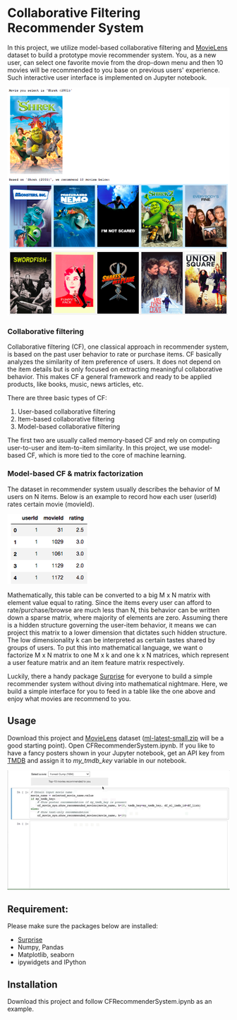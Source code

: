

# Collaborative Filtering Recommender System

In this project, we utilize model-based collaborative filtering and [MovieLens](https://grouplens.org/datasets/movielens/) dataset to build a prototype movie recommender system.  You, as a new user, can select one favorite movie from the drop-down menu  and then 10 movies will be recommended to you base on previous users' experience. Such interactive user interface is implemented on Jupyter notebook.

![img1](./img/img1.png)

 

### Collaborative filtering

Collaborative filtering (CF), one classical approach in recommender system, is based on the past user behavior to rate or purchase items. CF basically analyzes the similarity of item preference of users. It does not depend on the item details but is only focused on extracting meaningful collaborative behavior. This makes CF a general framework and ready to be applied products, like books, music, news articles, etc.

There are three basic types of CF:

1. User-based collaborative filtering
2. Item-based collaborative filtering
3. Model-based collaborative filtering

The first two are usually called memory-based CF and rely on computing user-to-user and item-to-item similarity. In this project, we use model-based CF, which is more tied to the core of machine learning. 

### Model-based CF & matrix factorization

The dataset in recommender system usually describes the behavior of M users on N items. Below is an example to record how each user (userId) rates certain movie (movieId).

![img2](./img/img2.png)

Mathematically, this table can be converted to a big M x N matrix with element value equal to rating. Since the items every user can afford to rate/purchase/browse are much less than N, this behavior can be written down a sparse matrix, where majority of elements are zero. Assuming there is a hidden structure governing the user-item behavior, it means we can project  this matrix to a lower dimension that dictates such hidden structure. The low dimensionality k can be interpreted as certain tastes shared by groups of users. To put this into mathematical language, we want o factorize M x N matrix to one M x k and one k x N matrices, which represent a user feature matrix and an item feature matrix respectively.

Luckily, there a handy package [Surprise](https://surprise.readthedocs.io/en/stable/) for everyone to build a simple recommender system without diving into mathematical nightmare. Here, we build a simple interface for you to feed in a table like the one above and enjoy what movies are recommend to you.

## Usage

Download this project and  [MovieLens](https://grouplens.org/datasets/movielens/) dataset ([ml-latest-small.zip](http://files.grouplens.org/datasets/movielens/ml-latest-small.zip) will be a good starting point). Open  CFRecommenderSystem.ipynb. If you like to have a fancy posters shown in your Jupyter notebook, get an API key from [TMDB](https://www.themoviedb.org/documentation/api) and assign it to *my_tmdb_key* variable in our notebook.

![click](./img/click.gif)



## Requirement:

Please make sure  the packages below are installed:

-  [Surprise](https://surprise.readthedocs.io/en/stable/)
- Numpy, Pandas
- Matplotlib, seaborn
- ipywidgets and IPython

## Installation

Download this project and follow CFRecommenderSystem.ipynb as an example.